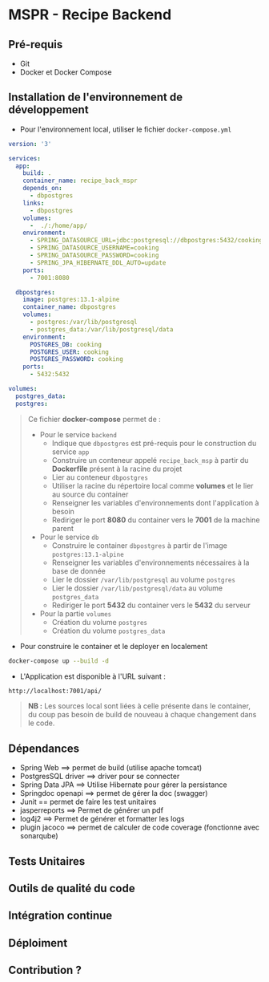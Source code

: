 # MSPR - Recipe Backend

## Pré-requis

* Git
* Docker et Docker Compose

## Installation de l'environnement de développement

* Pour l'environnement local, utiliser le fichier `docker-compose.yml`

```yml
version: '3'

services:
  app:
    build: .
    container_name: recipe_back_mspr
    depends_on:
      - dbpostgres
    links:
      - dbpostgres
    volumes:
      -  ./:/home/app/
    environment:
      - SPRING_DATASOURCE_URL=jdbc:postgresql://dbpostgres:5432/cooking
      - SPRING_DATASOURCE_USERNAME=cooking
      - SPRING_DATASOURCE_PASSWORD=cooking
      - SPRING_JPA_HIBERNATE_DDL_AUTO=update
    ports:
      - 7001:8080

  dbpostgres:
    image: postgres:13.1-alpine
    container_name: dbpostgres
    volumes:
      - postgres:/var/lib/postgresql
      - postgres_data:/var/lib/postgresql/data
    environment:
      POSTGRES_DB: cooking
      POSTGRES_USER: cooking
      POSTGRES_PASSWORD: cooking
    ports:
      - 5432:5432

volumes:
  postgres_data:
  postgres:
```

> Ce fichier **docker-compose** permet de :
>
> * Pour le service `backend`
>    * Indique que `dbpostgres` est pré-requis pour le construction du service `app`
>    * Construire un conteneur appelé `recipe_back_msp` à partir du **Dockerfile** présent à la racine du projet
>    * Lier au conteneur `dbpostgres`
>    * Utiliser la racine du répertoire local comme **volumes** et le lier au source du container
>    * Renseigner les variables d'environnements dont l'application à besoin
>    * Rediriger le port **8080** du container vers le **7001** de la machine parent
>  * Pour le service `db`
>     * Construire le container `dbpostgres` à partir de l'image `postgres:13.1-alpine`
>     * Renseigner les variables d'environnements nécessaires à la base de donnée
>     * Lier le dossier `/var/lib/postgresql` au volume `postgres`
>     * Lier le dossier `/var/lib/postgresql/data` au volume `postgres_data`
>     * Rediriger le port **5432** du container vers le **5432** du serveur
>  * Pour la partie `volumes`
>     * Création du volume `postgres`
>     * Création du volume `postgres_data`

* Pour construire le container et le deployer en localement

```bash
docker-compose up --build -d
```

* L'Application est disponible à l'URL suivant : 

```html
http://localhost:7001/api/
```

> **NB :** Les sources local sont liées à celle présente dans le container, du coup pas besoin de build de nouveau à chaque changement dans le code.

## Dépendances
* Spring Web ==> permet de build (utilise apache tomcat)
* PostgresSQL driver ==> driver pour se connecter
* Spring Data JPA ==> Utilise Hibernate pour gérer la persistance
* Springdoc openapi ==> permet de gérer la doc (swagger)
* Junit == permet de faire les test unitaires
* jasperreports ==> Permet de générer un pdf
* log4j2 ==> Permet de générer et formatter les logs
* plugin jacoco ==> permet de calculer de code coverage (fonctionne avec sonarqube)

## Tests Unitaires

## Outils de qualité du code

## Intégration continue

## Déploiment

## Contribution ?
